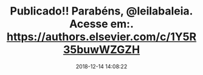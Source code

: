 ---
id: 17919394660255605
title: Publicado!! Parabéns,  @leilabaleia. Acesse em:. https://authors.elsevier.com/c/1Y5R35buwWZGZH
redirect_to: https://www.instagram.com/p/BrXtvD1nPBP/
date: 2018-12-14 14:08:22
thumb: img/posts/2018-12-14 14-08-22.jpg
---